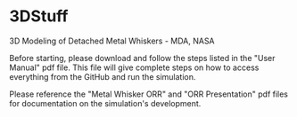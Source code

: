 # 3DStuff
3D Modeling of Detached Metal Whiskers - MDA, NASA

Before starting, please download and follow the steps listed in the "User Manual" pdf file. This file will give complete steps on how to access everything from the GitHub and run the simulation.

Please reference the "Metal Whisker ORR" and "ORR Presentation" pdf files for documentation on the simulation's development.
